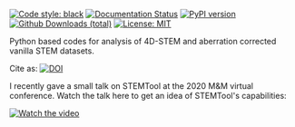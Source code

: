 [![Code style: black](https://img.shields.io/badge/code%20style-black-000000.svg)](https://github.com/psf/black)
[![Documentation Status](https://readthedocs.org/projects/stemtool/badge/?version=latest)](https://stemtool.readthedocs.io/en/latest/?badge=latest)
[![PyPI version](https://badge.fury.io/py/stemtool.svg)](https://badge.fury.io/py/stemtool)
[![Github Downloads (total)](https://img.shields.io/github/downloads/stemtool/stemtool/total.svg)]()
[![License: MIT](https://img.shields.io/badge/License-MIT-yellow.svg)](https://opensource.org/licenses/MIT)

Python based codes for analysis of 4D-STEM and aberration corrected vanilla STEM datasets. 

Cite as:
[![DOI](https://zenodo.org/badge/DOI/10.5281/zenodo.3369427.svg)](https://doi.org/10.5281/zenodo.3369427)

I recently gave a small talk on STEMTool at the 2020 M&M virtual conference. Watch the talk here to get an idea of STEMTool's capabilities:

[![Watch the video](https://i.imgur.com/iBhmcTT.png)](https://youtu.be/qIaplVNAQ_k)

